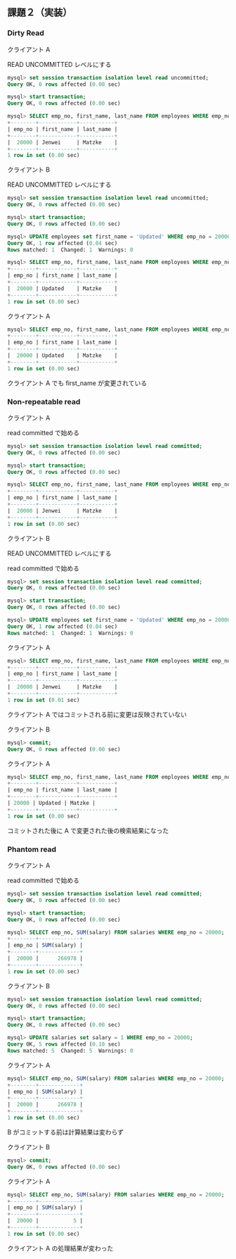 ## 課題２（実装）

### Dirty Read

クライアント A

READ UNCOMMITTED レベルにする

```sql
mysql> set session transaction isolation level read uncommitted;
Query OK, 0 rows affected (0.00 sec)
```

```sql
mysql> start transaction;
Query OK, 0 rows affected (0.00 sec)
```

```sql
mysql> SELECT emp_no, first_name, last_name FROM employees WHERE emp_no = 20000;
+--------+------------+-----------+
| emp_no | first_name | last_name |
+--------+------------+-----------+
|  20000 | Jenwei     | Matzke    |
+--------+------------+-----------+
1 row in set (0.00 sec)
```

クライアント B

READ UNCOMMITTED レベルにする

```sql
mysql> set session transaction isolation level read uncommitted;
Query OK, 0 rows affected (0.00 sec)
```

```sql
mysql> start transaction;
Query OK, 0 rows affected (0.00 sec)
```

```sql
mysql> UPDATE employees set first_name = 'Updated' WHERE emp_no = 20000;
Query OK, 1 row affected (0.04 sec)
Rows matched: 1  Changed: 1  Warnings: 0
```

```sql
mysql> SELECT emp_no, first_name, last_name FROM employees WHERE emp_no = 20000;
+--------+------------+-----------+
| emp_no | first_name | last_name |
+--------+------------+-----------+
|  20000 | Updated    | Matzke    |
+--------+------------+-----------+
1 row in set (0.00 sec)
```

クライアント A

```sql
mysql> SELECT emp_no, first_name, last_name FROM employees WHERE emp_no = 20000;
+--------+------------+-----------+
| emp_no | first_name | last_name |
+--------+------------+-----------+
|  20000 | Updated    | Matzke    |
+--------+------------+-----------+
1 row in set (0.00 sec)
```

クライアント A でも first_name が変更されている

### Non-repeatable read

クライアント A

read committed で始める

```sql
mysql> set session transaction isolation level read committed;
Query OK, 0 rows affected (0.00 sec)
```

```sql
mysql> start transaction;
Query OK, 0 rows affected (0.00 sec)
```

```sql
mysql> SELECT emp_no, first_name, last_name FROM employees WHERE emp_no = 20000;
+--------+------------+-----------+
| emp_no | first_name | last_name |
+--------+------------+-----------+
|  20000 | Jenwei     | Matzke    |
+--------+------------+-----------+
1 row in set (0.00 sec)
```

クライアント B

READ UNCOMMITTED レベルにする

read committed で始める

```sql
mysql> set session transaction isolation level read committed;
Query OK, 0 rows affected (0.00 sec)
```

```sql
mysql> start transaction;
Query OK, 0 rows affected (0.00 sec)
```

```sql
mysql> UPDATE employees set first_name = 'Updated' WHERE emp_no = 20000;
Query OK, 1 row affected (0.04 sec)
Rows matched: 1  Changed: 1  Warnings: 0
```

クライアント A

```sql
mysql> SELECT emp_no, first_name, last_name FROM employees WHERE emp_no = 20000;
+--------+------------+-----------+
| emp_no | first_name | last_name |
+--------+------------+-----------+
|  20000 | Jenwei     | Matzke    |
+--------+------------+-----------+
1 row in set (0.01 sec)
```

クライアント A ではコミットされる前に変更は反映されていない

クライアント B

```sql
mysql> commit;
Query OK, 0 rows affected (0.00 sec)
```

クライアント A

```sql
mysql> SELECT emp_no, first_name, last_name FROM employees WHERE emp_no = 20000;
+--------+------------+-----------+
| emp_no | first_name | last_name |
+--------+------------+-----------+
| 20000 | Updated | Matzke |
+--------+------------+-----------+
1 row in set (0.00 sec)
```

コミットされた後に A で変更された後の検索結果になった

### Phantom read

クライアント A

read committed で始める

```sql
mysql> set session transaction isolation level read committed;
Query OK, 0 rows affected (0.00 sec)
```

```sql
mysql> start transaction;
Query OK, 0 rows affected (0.00 sec)
```

```sql
mysql> SELECT emp_no, SUM(salary) FROM salaries WHERE emp_no = 20000;
+--------+-------------+
| emp_no | SUM(salary) |
+--------+-------------+
|  20000 |      266978 |
+--------+-------------+
1 row in set (0.00 sec)

```

クライアント B

```sql
mysql> set session transaction isolation level read committed;
Query OK, 0 rows affected (0.00 sec)
```

```sql
mysql> start transaction;
Query OK, 0 rows affected (0.00 sec)
```

```sql
mysql> UPDATE salaries set salary = 1 WHERE emp_no = 20000;
Query OK, 5 rows affected (0.10 sec)
Rows matched: 5  Changed: 5  Warnings: 0
```

クライアント A

```sql
mysql> SELECT emp_no, SUM(salary) FROM salaries WHERE emp_no = 20000;
+--------+-------------+
| emp_no | SUM(salary) |
+--------+-------------+
|  20000 |      266978 |
+--------+-------------+
1 row in set (0.00 sec)
```

B がコミットする前は計算結果は変わらず

クライアント B

```sql
mysql> commit;
Query OK, 0 rows affected (0.00 sec)
```

クライアント A

```sql
mysql> SELECT emp_no, SUM(salary) FROM salaries WHERE emp_no = 20000;
+--------+-------------+
| emp_no | SUM(salary) |
+--------+-------------+
|  20000 |           5 |
+--------+-------------+
1 row in set (0.00 sec)
```

クライアント A の処理結果が変わった
